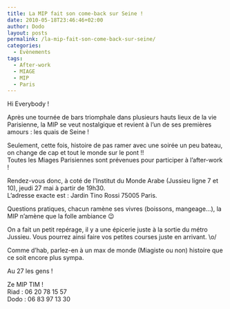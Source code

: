 ```yaml
---
title: La MIP fait son come-back sur Seine !
date: 2010-05-18T23:46:46+02:00
author: Dodo
layout: posts
permalink: /la-mip-fait-son-come-back-sur-seine/
categories:
  - Evènements
tags:
  - After-work
  - MIAGE
  - MIP
  - Paris
---
```

Hi Everybody !

Après une tournée de bars triomphale dans plusieurs hauts lieux de la vie Parisienne, la MIP se veut nostalgique et revient à l&#8217;un de ses premières amours : les quais de Seine !

Seulement, cette fois, histoire de pas ramer avec une soirée un peu bateau, on change de cap et tout le monde sur le pont !!  
Toutes les Miages Parisiennes sont prévenues pour participer à l&#8217;after-work !

Rendez-vous donc, à coté de l&#8217;Institut du Monde Arabe (Jussieu ligne 7 et 10), jeudi 27 mai à partir de 19h30.  
L&#8217;adresse exacte est : Jardin Tino Rossi 75005 Paris.

Questions pratiques, chacun ramène ses vivres (boissons, mangeage&#8230;), la MIP n&#8217;amène que la folle ambiance 😉

On a fait un petit repérage, il y a une épicerie juste à la sortie du métro Jussieu. Vous pourrez ainsi faire vos petites courses juste en arrivant. \o/

Comme d&#8217;hab, parlez-en à un max de monde (Miagiste ou non) histoire que ce soit encore plus sympa.

Au 27 les gens !

Ze MIP TIM !  
Riad : 06 20 78 15 57  
Dodo : 06 83 97 13 30
